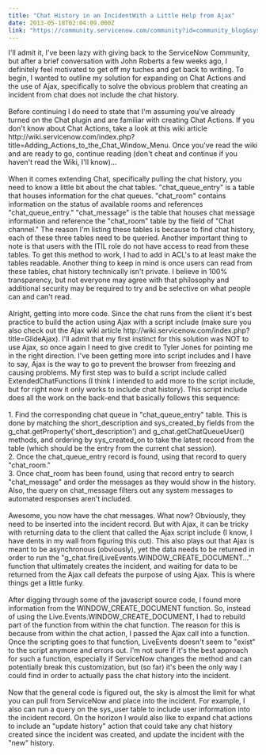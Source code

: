 ```yaml
---
title: "Chat History in an IncidentWith a Little Help from Ajax"
date: 2013-05-18T02:04:09.000Z
link: "https://community.servicenow.com/community?id=community_blog&sys_id=fc4ea2addbd0dbc01dcaf3231f9619ff"
---
```

<p>I'll admit it, I've been lazy with giving back to the ServiceNow Community, but after a brief conversation with John Roberts a few weeks ago, I definitely feel motivated to get off my tuches and get back to writing. To begin, I wanted to outline my solution for expanding on Chat Actions and the use of Ajax, specifically to solve the obvious problem that creating an incident from chat does not include the chat history.<br /><br />Before continuing I do need to state that I'm assuming you've already turned on the Chat plugin and are familiar with creating Chat Actions. If you don't know about Chat Actions, take a look at this wiki article <a>http://wiki.servicenow.com/index.php?title=Adding_Actions_to_the_Chat_Window_Menu</a>. Once you've read the wiki and are ready to go, continue reading (don't cheat and continue if you haven't read the Wiki, I'll know)...<br /><br />When it comes extending Chat, specifically pulling the chat history, you need to know a little bit about the chat tables. "chat_queue_entry" is a table that houses information for the chat queues. "chat_room" contains information on the status of available rooms and references "chat_queue_entry." "chat_message" is the table that houses chat message information and reference the "chat_room" table by the field of "Chat channel." The reason I'm listing these tables is because to find chat history, each of these three tables need to be queried. Another important thing to note is that users with the ITIL role do not have access to read from these tables. To get this method to work, I had to add in ACL's to at least make the tables readable. Another thing to keep in mind is once users can read from these tables, chat history technically isn't private. I believe in 100% transparency, but not everyone may agree with that philosophy and additional security may be required to try and be selective on what people can and can't read.<br /><br />Alright, getting into more code. Since the chat runs from the client it's best practice to build the action using Ajax with a script include (make sure you also check out the Ajax wiki article <a>http://wiki.servicenow.com/index.php?title=GlideAjax</a>). I'll admit that my first instinct for this solution was NOT to use Ajax, so once again I need to give credit to Tyler Jones for pointing me in the right direction. I've been getting more into script includes and I have to say, Ajax is the way to go to prevent the browser from freezing and causing problems. My first step was to build a script include called ExtendedChatFunctions (I think I intended to add more to the script include, but for right now it only works to include chat history). This script include does all the work on the back-end that basically follows this sequence:<br /><br />1. Find the corresponding chat queue in "chat_queue_entry" table. This is done by matching the short_description and sys_created_by fields from the g_chat.getProperty('short_description') and g_chat.getChatQueueUser() methods, and ordering by sys_created_on to take the latest record from the table (which should be the entry from the current chat session).<br />2. Once the chat_queue_entry record is found, using that record to query "chat_room."<br />3. Once chat_room has been found, using that record entry to search "chat_message" and order the messages as they would show in the history. Also, the query on chat_message filters out any system messages to automated responses aren't included.<br /><br />Awesome, you now have the chat messages. What now? Obviously, they need to be inserted into the incident record. But with Ajax, it can be tricky with returning data to the client that called the Ajax script include (I know, I have dents in my wall from figuring this out). This also plays out that Ajax is meant to be asynchronous (obviously), yet the data needs to be returned in order to run the "g_chat.fire(LiveEvents.WINDOW_CREATE_DOCUMENT..." function that ultimately creates the incident, and waiting for data to be returned from the Ajax call defeats the purpose of using Ajax. This is where things get a little funky.<br /><br />After digging through some of the javascript source code, I found more information from the WINDOW_CREATE_DOCUMENT function. So, instead of using the Live.Events.WINDOW_CREATE_DOCUMENT, I had to rebuild part of the function from within the chat function. The reason for this is because from within the chat action, I passed the Ajax call into a function. Once the scripting goes to that function, LiveEvents doesn't seem to "exist" to the script anymore and errors out. I'm not sure if it's the best approach for such a function, especially if ServiceNow changes the method and can potentially break this customization, but (so far) it's been the only way I could find in order to actually pass the chat history into the incident.<br /><br />Now that the general code is figured out, the sky is almost the limit for what you can pull from ServiceNow and place into the incident. For example, I also can run a query on the sys_user table to include user information into the incident record. On the horizon I would also like to expand chat actions to include an "update history" action that could take any chat history created since the incident was created, and update the incident with the "new" history.</p>